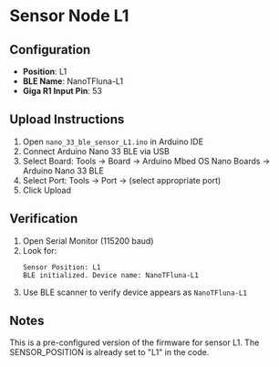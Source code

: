 # Sensor Node L1

## Configuration
- **Position**: L1
- **BLE Name**: NanoTFluna-L1
- **Giga R1 Input Pin**: 53

## Upload Instructions
1. Open `nano_33_ble_sensor_L1.ino` in Arduino IDE
2. Connect Arduino Nano 33 BLE via USB
3. Select Board: Tools → Board → Arduino Mbed OS Nano Boards → Arduino Nano 33 BLE
4. Select Port: Tools → Port → (select appropriate port)
5. Click Upload

## Verification
1. Open Serial Monitor (115200 baud)
2. Look for:
   ```
   Sensor Position: L1
   BLE initialized. Device name: NanoTFluna-L1
   ```
3. Use BLE scanner to verify device appears as `NanoTFluna-L1`

## Notes
This is a pre-configured version of the firmware for sensor L1.
The SENSOR_POSITION is already set to "L1" in the code.
